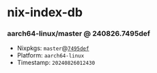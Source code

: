 # nix-index-db
### aarch64-linux/master @ 240826.7495def
- Nixpkgs: `master`@[`7495def`](https://github.com/NixOS/nixpkgs/commit/7495def0bb63385f6dddd5e2ea9dfe764de14ee9)
- Platform: `aarch64-linux`
- Timestamp: `20240826012430`
